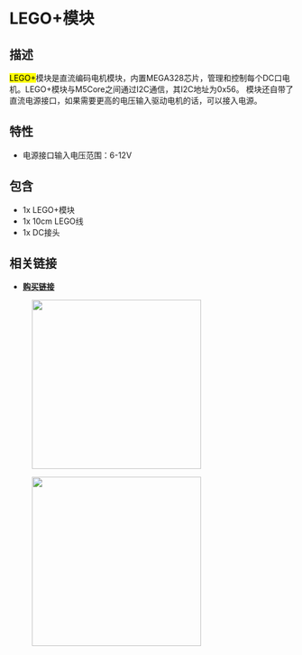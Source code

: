 # LEGO+模块

<!-- 中文 | [English](/en/product_documents/modules/module_lora) | [日本語](ja/product_documents/modules/module_lora) -->

## 描述

<mark>LEGO+</mark>模块是直流编码电机模块，内置MEGA328芯片，管理和控制每个DC口电机。LEGO+模块与M5Core之间通过I2C通信，其I2C地址为0x56。
模块还自带了直流电源接口，如果需要更高的电压输入驱动电机的话，可以接入电源。

## 特性

-  电源接口输入电压范围：6-12V

## 包含

-  1x LEGO+模块
-  1x 10cm LEGO线
-  1x DC接头

## 相关链接

<!-- - **[原理图](https://m5stack.com)** -->
<!-- - **[例程](https://github.com/m5stack/M5Stack/tree/master/examples/Modules/Lora)** -->
- **[购买链接](https://www.aliexpress.com/store/product/M5Stack-New-LEGO-Module-MEGA328-Inside-4-Channels-DC-Encoder-Motor-with-10cm-Motor-and-DC/3226069_32961587834.html?spm=a2g1y.12024536.productList_5885013.subject_3)**

<figure>
    <img src="assets/img/product_pics/modules/lego+_01.jpg" height="300" width="300">
</figure>

<figure>
    <img src="assets/img/product_pics/modules/lego+_02.jpg" height="300" width="300">
</figure>
